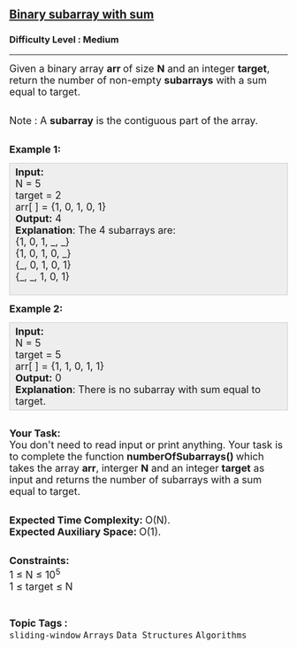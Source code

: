<h2><a href="https://practice.geeksforgeeks.org/problems/binary-subarray-with-sum/1?utm_source=youtube&utm_medium=collab_striver_ytdescription&utm_campaign=binary-subarray-with-sum">Binary subarray with sum</a></h2><h3>Difficulty Level : Medium</h3><hr><div class="problems_problem_content__Xm_eO"><p><span style="font-size:18px">Given a binary array <strong>arr </strong>of size <strong>N</strong>&nbsp;and an integer <strong>target</strong>, return the number of non-empty <strong>subarrays</strong> with a sum equal to target.</span></p>

<p><br>
<span style="font-size:18px">Note : A <strong>subarray</strong> is the contiguous part of the array.</span></p>

<p><br>
<span style="font-size:18px"><strong>Example 1:</strong></span></p>

<div style="background: rgb(238, 238, 238); border: 1px solid rgb(204, 204, 204); padding: 5px 10px; --darkreader-inline-bgimage: initial; --darkreader-inline-bgcolor:#222426; --darkreader-inline-border-top:#3e4446; --darkreader-inline-border-right:#3e4446; --darkreader-inline-border-bottom:#3e4446; --darkreader-inline-border-left:#3e4446;"><span style="font-size:18px"><strong>Input:</strong><br>
N = 5<br>
target = 2<br>
arr[ ] = {1, 0, 1, 0, 1}<br>
<strong>Output:</strong> 4<br>
<strong>Explanation</strong>: The 4 subarrays are:<br>
{1, 0, 1, _, _}<br>
{1, 0, 1, 0, _}<br>
{_, 0, 1, 0, 1}<br>
{_, _, 1, 0, 1}</span><br>
&nbsp;</div>

<p><span style="font-size:18px"><strong>Example 2:</strong></span></p>

<div style="background: rgb(238, 238, 238); border: 1px solid rgb(204, 204, 204); padding: 5px 10px; --darkreader-inline-bgimage: initial; --darkreader-inline-bgcolor:#222426; --darkreader-inline-border-top:#3e4446; --darkreader-inline-border-right:#3e4446; --darkreader-inline-border-bottom:#3e4446; --darkreader-inline-border-left:#3e4446;"><span style="font-size:18px"><strong>Input:</strong><br>
N = 5<br>
target = 5<br>
arr[ ] = {1, 1, 0, 1, 1}<br>
<strong>Output:</strong> 0<br>
<strong>Explanation</strong>: There is no subarray with sum equal to target.</span></div>

<p><br>
<span style="font-size:18px"><strong>Your Task:</strong><br>
You don't need to read input or print anything. Your task is to complete the function <strong>numberOfSubarrays()&nbsp;</strong>which takes the array <strong>arr</strong>, interger <strong>N</strong> and an integer <strong>target</strong> as input and returns the number of subarrays with a sum equal to target.</span></p>

<p><br>
<span style="font-size:18px"><strong>Expected Time Complexity:&nbsp;</strong>O(N).<br>
<strong>Expected Auxiliary Space:&nbsp;</strong>O(1).</span></p>

<p><br>
<span style="font-size:18px"><strong>Constraints:</strong><br>
1 ≤ N&nbsp;≤ 10<sup>5</sup><br>
1 ≤ target&nbsp;≤ N</span></p>
</div><br><p><span style=font-size:18px><strong>Topic Tags : </strong><br><code>sliding-window</code>&nbsp;<code>Arrays</code>&nbsp;<code>Data Structures</code>&nbsp;<code>Algorithms</code>&nbsp;